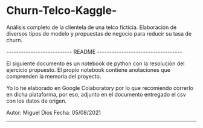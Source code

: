 # Churn-Telco-Kaggle-
Análisis completo de la clientela de una telco ficticia. Elaboración de diversos tipos de modelo y propuestas de negocio para reducir su tasa de churn.

--------------------------- README -----------------------------------

El siguiente documento es un notebook de python con la resolución del
ejercicio propuesto. El propio notebook contiene anotaciones que
comprenden la memoria del proyecto.

Yo lo he elaborado en Google Colaboratory por lo que recomiendo
correrlo en dicha plataforma, por eso, adjunto en el documento
entregado el csv con los datos de origen.

Autor: Miguel Dios
Fecha: 05/08/2021

----------------------------------------------------------------------
